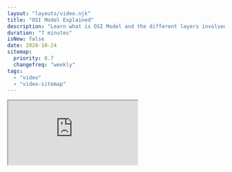 ```yaml
---
layout: "layouts/video.njk"
title: "OSI Model Explained"
description: "Learn what is OSI Model and the different layers involved."
duration: "7 minutes"
isNew: false
date: 2020-10-24
sitemap:
  priority: 0.7
  changefreq: "weekly"
tags:
  - "video"
  - "video-sitemap"
---
```


<iframe class="w-full aspect-video mb-5" src="https://www.youtube.com/embed/dV8mjZd1OtU" title="OSI Model Explained"></iframe>